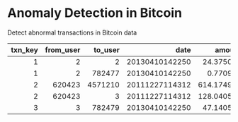 # Anomaly Detection in Bitcoin
Detect abnormal transactions in Bitcoin data

| txn_key |	from_user |	to_user	|            date |  amount    |
| ------: | --------: | ------: | --------------: | ---------: |
| 1	      | 2	        | 2	      | 20130410142250	| 24.375000  |
|	1	      | 2	        | 782477	| 20130410142250	| 0.770900   |
|	2	      | 620423	  | 4571210 | 20111227114312	| 614.174951 |
|	2	      | 620423	  | 3	      | 20111227114312	| 128.040520 |
|	3	      | 3         | 782479	| 20130410142250	| 47.140520  |
